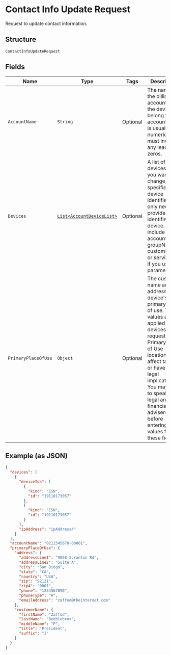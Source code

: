 
# Contact Info Update Request

Request to update contact information.

## Structure

`ContactInfoUpdateRequest`

## Fields

| Name | Type | Tags | Description | Getter | Setter |
|  --- | --- | --- | --- | --- | --- |
| `AccountName` | `String` | Optional | The name of the billing account that the devices belong to. An account name is usually numeric, and must include any leading zeros. | String getAccountName() | setAccountName(String accountName) |
| `Devices` | [`List<AccountDeviceList>`](../../doc/models/account-device-list.md) | Optional | A list of the devices that you want to change, specified by device identifier. You only need to provide one identifier per device. Do not include accountName, groupName, customFields, or servicePlan if you use this parameter. | List<AccountDeviceList> getDevices() | setDevices(List<AccountDeviceList> devices) |
| `PrimaryPlaceOfUse` | `Object` | Optional | The customer name and the address of the device's primary place of use. These values are applied to all devices in the request.The Primary Place of Use location may affect taxation or have other legal implications. You may want to speak with legal and/or financial advisers before entering values for these fields. | Object getPrimaryPlaceOfUse() | setPrimaryPlaceOfUse(Object primaryPlaceOfUse) |

## Example (as JSON)

```json
{
  "devices": [
    {
      "deviceIds": [
        {
          "kind": "ESN",
          "id": "19110173057"
        },
        {
          "kind": "ESN",
          "id": "19110173057"
        }
      ],
      "ipAddress": "ipAddress4"
    }
  ],
  "accountName": "0212345678-00001",
  "primaryPlaceOfUse": {
    "address": {
      "addressLine1": "9868 Scranton Rd",
      "addressLine2": "Suite A",
      "city": "San Diego",
      "state": "CA",
      "country": "USA",
      "zip": "92121",
      "zip4": "0001",
      "phone": "1234567890",
      "phoneType": "H",
      "emailAddress": "zaffod@theinternet.com"
    },
    "customerName": {
      "firstName": "Zaffod",
      "lastName": "Beeblebrox",
      "middleName": "P",
      "title": "President",
      "suffix": "I"
    }
  }
}
```


